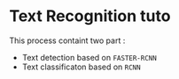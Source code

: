 # Text Recognition tuto
This process containt two part :
- Text detection based on `FASTER-RCNN`
- Text classificaton based on `RCNN`